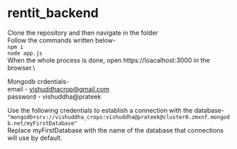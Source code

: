 # rentit_backend

Clone the repository and then navigate in the folder\
Follow the commands written below-\
`npm i`\
`node app.js`\
When the whole process is done, open https://loacalhost:3000 in the browser.\



Mongodb crdentials-\
email - vishuddhacrop@gmail.com\
password - vishuddha@prateek


Use the following credentials to establish a connection with the database-\
`"mongodb+srv://vishuddha_crops:vishuddha@prateek@cluster0.zmxnf.mongodb.net/myFirstDatabase"`\
Replace myFirstDatabase with the name of the database that connections will use by default.
